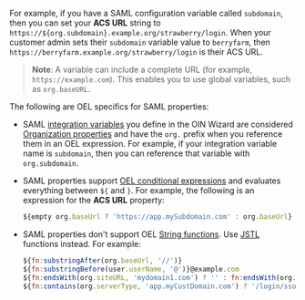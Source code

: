 For example, if you have a SAML configuration variable called `subdomain`, then you can set your **ACS URL** string to `https://${org.subdomain}.example.org/strawberry/login`. When your customer admin sets their `subdomain` variable value to `berryfarm`, then `https://berryfarm.example.org/strawberry/login` is their ACS URL.

> **Note**: A variable can include a complete URL (for example, `https://example.com`). This enables you to use global variables, such as `org.baseURL`.

The following are OEL specifics for SAML properties:

* SAML [integration variables](#integration-variables) you define in the OIN Wizard are considered [Organization properties](/docs/reference/okta-expression-language/#organization-properties) and have the `org.` prefix when you reference them in an OEL expression. For example, if your integration variable name is `subdomain`, then you can reference that variable with `org.subdomain`.

* SAML properties support [OEL conditional expressions](/docs/reference/okta-expression-language/#conditional-expressions) and evaluates everything between `${` and `}`. For example, the following is an expression for the **ACS URL** property:

    ```js
    ${empty org.baseUrl ? 'https://app.mySubdomain.com' : org.baseUrl}
    ```

* SAML properties don't support OEL [String functions](https://developer.okta.com/docs/reference/okta-expression-language/#string-functions). Use [JSTL](https://www.javatpoint.com/jstl-function-tags) functions instead. For example:

    ```js
    ${fn:substringAfter(org.baseUrl, '//')}
    ${fn:substringBefore(user.userName, '@')}@example.com
    ${fn:endsWith(org.siteURL, 'mydomain1.com') ? '' : fn:endsWith(org.siteURL, 'mydomain2.com') ? '' : '.mydomain2.com'}
    ${fn:contains(org.serverType, 'app.myCustDomain.com') ? '/login/sso/saml/consume?customerId=' : '/my-saml/consume.php?CompanyID='}
    ```
